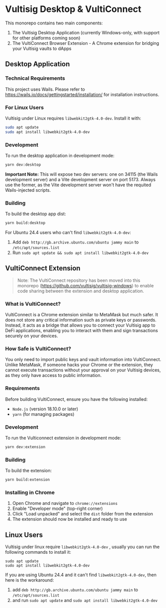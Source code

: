 # Vultisig Desktop & VultiConnect

This monorepo contains two main components:
1. The Vultisig Desktop Application (currently Windows-only, with support for other platforms coming soon)
2. The VultiConnect Browser Extension - A Chrome extension for bridging your Vultisig vaults to dApps

## Desktop Application

### Technical Requirements

This project uses Wails. Please refer to https://wails.io/docs/gettingstarted/installation/ for installation instructions.

### For Linux Users

Vultisig under Linux requires `libwebkit2gtk-4.0-dev`. Install it with:

```bash
sudo apt update
sudo apt install libwebkit2gtk-4.0-dev
```

### Development

To run the desktop application in development mode:

```bash
yarn dev:desktop
```

**Important Note:** This will expose two dev servers: one on 34115 (the Wails development server) and a Vite development server on port 5173.
Always use the former, as the Vite development server won't have the requited Wails-injected scripts.

### Building

To build the desktop app dist:

```bash
yarn build:desktop
```

For Ubuntu 24.4 users who can't find `libwebkit2gtk-4.0-dev`:
1. Add `deb http://gb.archive.ubuntu.com/ubuntu jammy main` to `/etc/apt/sources.list`
2. Run `sudo apt update && sudo apt install libwebkit2gtk-4.0-dev`

## VultiConnect Extension

> Note: The VultiConnect repository has been moved into this monorepo (https://github.com/vultisig/vultisig-windows) to enable code sharing between the extension and desktop application.

### What is VultiConnect?

VultiConnect is a Chrome extension similar to MetaMask but much safer. It does not store any critical information such as private keys or passwords. Instead, it acts as a bridge that allows you to connect your Vultisig app to DeFi applications, enabling you to interact with them and sign transactions securely on your devices.

### How Safe is VultiConnect?

You only need to import public keys and vault information into VultiConnect. Unlike MetaMask, if someone hacks your Chrome or the extension, they cannot execute transactions without your approval on your Vultisig devices, as they only have access to public information.

### Requirements

Before building VultiConnect, ensure you have the following installed:
- `Node.js` (version 18.10.0 or later)
- `yarn` (for managing packages)

### Development

To run the Vulticonnect extension in development mode:

```bash
yarn dev:extension
```

### Building

To build the extension:

```bash
yarn build:extension
```

### Installing in Chrome

1. Open Chrome and navigate to `chrome://extensions`
2. Enable "Developer mode" (top-right corner)
3. Click "Load unpacked" and select the `dist` folder from the extension
4. The extension should now be installed and ready to use

## Linux Users

Vultisig under linux require `libwebkit2gtk-4.0-dev` , usually you can run the following commands to install it:

```
sudo apt update
sudo apt install libwebkit2gtk-4.0-dev
```

If you are using Ubuntu 24.4 and it can't find `libwebkit2gtk-4.0-dev`, then here is the workaround:

1. add `deb http://gb.archive.ubuntu.com/ubuntu jammy main` to `/etc/apt/sources.list`
2. and run `sudo apt update` and `sudo apt install libwebkit2gtk-4.0-dev`
